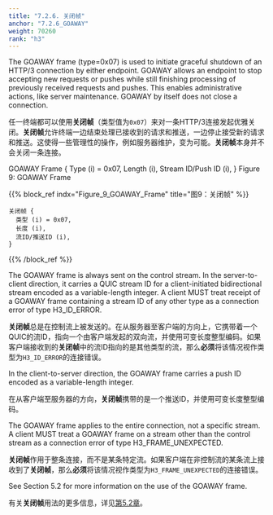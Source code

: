 ```yaml
---
title: "7.2.6. 关闭帧"
anchor: "7.2.6_GOAWAY"
weight: 70260
rank: "h3"
---
```


The GOAWAY frame (type=0x07) is used to initiate graceful shutdown of an HTTP/3 connection by either endpoint. GOAWAY allows an endpoint to stop accepting new requests or pushes while still finishing processing of previously received requests and pushes. This enables administrative actions, like server maintenance. GOAWAY by itself does not close a connection.

任一终端都可以使用**关闭帧**（类型值为`0x07`）来对一条HTTP/3连接发起优雅关闭。**关闭帧**允许终端一边结束处理已接收到的请求和推送，一边停止接受新的请求和推送。这使得一些管理性的操作，例如服务器维护，变为可能。**关闭帧**本身并不会关闭一条连接。

GOAWAY Frame {
Type (i) = 0x07,
Length (i),
Stream ID/Push ID (i),
}
Figure 9: GOAWAY Frame

{{% block_ref
indx="Figure_9_GOAWAY_Frame"
title="图9：关闭帧" %}}

```
关闭帧 {
  类型 (i) = 0x07,
  长度 (i),
  流ID/推送ID (i),
}
```

{{% /block_ref %}}

The GOAWAY frame is always sent on the control stream. In the server-to-client direction, it carries a QUIC stream ID for a client-initiated bidirectional stream encoded as a variable-length integer. A client MUST treat receipt of a GOAWAY frame containing a stream ID of any other type as a connection error of type H3_ID_ERROR.

**关闭帧**总是在控制流上被发送的。在从服务器至客户端的方向上，它携带着一个QUIC的流ID，指向一个由客户端发起的双向流，并使用可变长度整型编码。如果客户端接收到的**关闭帧**中的流ID指向的是其他类型的流，那么**必须**将该情况视作类型为`H3_ID_ERROR`的连接错误。

In the client-to-server direction, the GOAWAY frame carries a push ID encoded as a variable-length integer.

在从客户端至服务器的方向，**关闭帧**携带的是一个推送ID，并使用可变长度整型编码。

The GOAWAY frame applies to the entire connection, not a specific stream. A client MUST treat a GOAWAY frame on a stream other than the control stream as a connection error of type H3_FRAME_UNEXPECTED.

**关闭帧**作用于整条连接，而不是某条特定流。如果客户端在非控制流的某条流上接收到了**关闭帧**，那么**必须**将该情况视作类型为`H3_FRAME_UNEXPECTED`的连接错误。

See Section 5.2 for more information on the use of the GOAWAY frame.

有关**关闭帧**用法的更多信息，详见[第5.2章]()。
